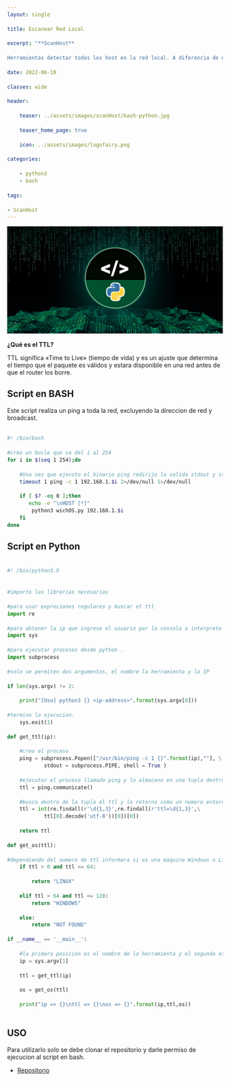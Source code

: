```yaml
---
layout: single

title: Escanear Red Local  

excerpt: "**ScanHost**

Herramientas detectar todos los host en la red local. A diferencia de nmap estas herramientas no hacen mucho ruido en la red, lo que evitaria que un IDS/IPS aplicara de restriccion sobre nuestro host."

date: 2022-06-10

classes: wide

header:

    teaser: ../assets/images/scanHost/bash-python.jpg

    teaser_home_page: true
    
    icon: ../assets/images/logofairy.png

categories:

    - python3
    - bash

tags:  

- ScanHost
---
```


![](../assets/images/scanHost/python.jpg)

**¿Qué es el TTL?**

TTL significa «Time to Live» (tiempo de vida) y es un ajuste que determina el 
tiempo que el paquete es válidos y estara disponible en una red antes de que el 
router los borre.

## Script en BASH

Este script realiza un ping a toda la red, excluyendo la direccion de red y broadcast.

```bash

#! /bin/bash

#creo un bucle que va del 1 al 254
for i in $(seq 1 254);do
   
    #Una vez que ejecuto el binario ping redirijo la salida stdout y stderr a /dev/null
    timeout 1 ping -c 1 192.168.1.$i 2>/dev/null 1>/dev/null

    if [ $? -eq 0 ];then
       echo -e "\nHOST [*]" 
        python3 wichOS.py 192.168.1.$i
    fi
done

```
## Script en Python

```python

#! /bin/python3.9


#importo las librerias necesarias

#para usar expreciones regulares y buscar el ttl
import re

#para obtener la ip que ingrese el usuario por la consola o interprete
import sys

#para ejecutar procesos desde python . 
import subprocess

#solo se permiten dos argumentos, el nombre la herramienta y la IP

if len(sys.argv) != 2:

    print("[Uso] python3 {} <ip-address>".format(sys.argv[0]))

#termino la ejecucion.
    sys.exit(1)

def get_ttl(ip):

    #creo el proceso
    ping = subprocess.Popen(["/usr/bin/ping -c 1 {}".format(ip),""], \
            stdout = subprocess.PIPE, shell = True )

    #ejecutor el proceso llamado ping y lo almaceno en una tupla dentro de ttl
    ttl = ping.communicate()

    #busco dentro de la tupla el ttl y lo retorno como un numero entero
    ttl = int(re.findall(r'\d{1,3}',re.findall(r'ttl=\d{1,3}',\
            ttl[0].decode('utf-8'))[0])[0]) 

    return ttl 

def get_os(ttl):
    
#dependiendo del numero de ttl informara si es una maquina Windows o Linux
    if ttl > 0 and ttl <= 64:

        return "LINUX"

    elif ttl > 64 and ttl <= 128:
        return "WINDOWS"
    
    else:
        return "NOT FOUND"

if __name__ == '__main__':

    #la primera posicion es el nombre de la herramienta y el segundo es la ip
    ip = sys.argv[1]

    ttl = get_ttl(ip)

    os = get_os(ttl)

    print("ip => {}\nttl => {}\nos => {}".format(ip,ttl,os))
    
```
## USO

Para utilizarlo solo se debe clonar el repositorio y darle permiso de ejecucion
al script en bash. 

- [Repositorio](https://github.com/emablanco/detectar-host-en-la-red)

 
